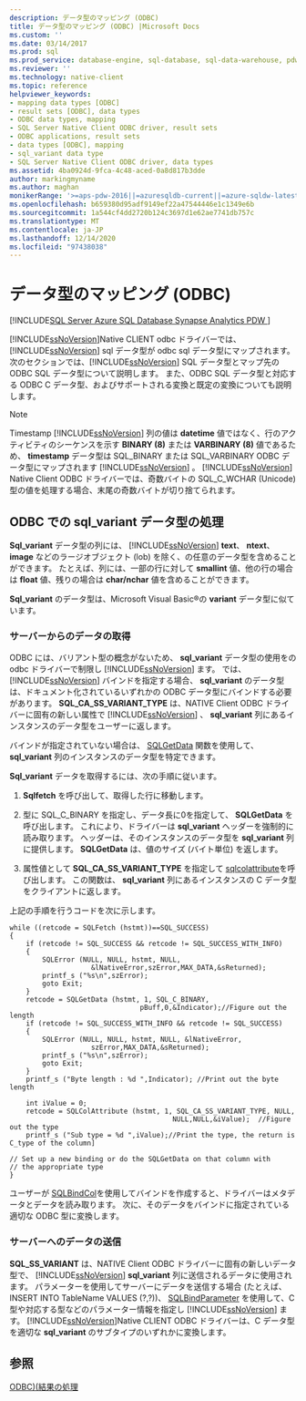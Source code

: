 ```yaml
---
description: データ型のマッピング (ODBC)
title: データ型のマッピング (ODBC) |Microsoft Docs
ms.custom: ''
ms.date: 03/14/2017
ms.prod: sql
ms.prod_service: database-engine, sql-database, sql-data-warehouse, pdw
ms.reviewer: ''
ms.technology: native-client
ms.topic: reference
helpviewer_keywords:
- mapping data types [ODBC]
- result sets [ODBC], data types
- ODBC data types, mapping
- SQL Server Native Client ODBC driver, result sets
- ODBC applications, result sets
- data types [ODBC], mapping
- sql_variant data type
- SQL Server Native Client ODBC driver, data types
ms.assetid: 4ba0924d-9fca-4c48-aced-0a8d817b3dde
author: markingmyname
ms.author: maghan
monikerRange: '>=aps-pdw-2016||=azuresqldb-current||=azure-sqldw-latest||>=sql-server-2016||>=sql-server-linux-2017||=azuresqldb-mi-current'
ms.openlocfilehash: b659380d95adf9149ef22a47544446e1c1349e6b
ms.sourcegitcommit: 1a544cf4dd2720b124c3697d1e62ae7741db757c
ms.translationtype: MT
ms.contentlocale: ja-JP
ms.lasthandoff: 12/14/2020
ms.locfileid: "97438038"
---
```

# <a name="mapping-data-types-odbc"></a>データ型のマッピング (ODBC)
[!INCLUDE[SQL Server Azure SQL Database Synapse Analytics PDW ](../../includes/applies-to-version/sql-asdb-asdbmi-asa-pdw.md)]

  [!INCLUDE[ssNoVersion](../../includes/ssnoversion-md.md)]Native CLIENT odbc ドライバーでは、 [!INCLUDE[ssNoVersion](../../includes/ssnoversion-md.md)] sql データ型が odbc sql データ型にマップされます。 次のセクションでは、[!INCLUDE[ssNoVersion](../../includes/ssnoversion-md.md)] SQL データ型とマップ先の ODBC SQL データ型について説明します。 また、ODBC SQL データ型と対応する ODBC C データ型、およびサポートされる変換と既定の変換についても説明します。  
  
> [!NOTE]  
>  Timestamp [!INCLUDE[ssNoVersion](../../includes/ssnoversion-md.md)] 列の値は **datetime** 値ではなく、行のアクティビティのシーケンスを示す **BINARY (8)** または **VARBINARY (8)** 値であるため、 **timestamp** データ型は SQL_BINARY または SQL_VARBINARY ODBC データ型にマップされます [!INCLUDE[ssNoVersion](../../includes/ssnoversion-md.md)] 。 [!INCLUDE[ssNoVersion](../../includes/ssnoversion-md.md)] Native Client ODBC ドライバーでは、奇数バイトの SQL_C_WCHAR (Unicode) 型の値を処理する場合、末尾の奇数バイトが切り捨てられます。  
  
## <a name="dealing-with-sql_variant-data-type-in-odbc"></a>ODBC での sql_variant データ型の処理  
 **Sql_variant** データ型の列には、 [!INCLUDE[ssNoVersion](../../includes/ssnoversion-md.md)] **text**、 **ntext**、 **image** などのラージオブジェクト (lob) を除く、の任意のデータ型を含めることができます。 たとえば、列には、一部の行に対して **smallint** 値、他の行の場合は **float** 値、残りの場合は **char/nchar** 値を含めることができます。  
  
 **Sql_variant** のデータ型は、Microsoft Visual Basic®の **variant** データ型に似ています。  
  
### <a name="retrieving-data-from-the-server"></a>サーバーからのデータの取得  
 ODBC には、バリアント型の概念がないため、 **sql_variant** データ型の使用をの odbc ドライバーで制限し [!INCLUDE[ssNoVersion](../../includes/ssnoversion-md.md)] ます。 では、 [!INCLUDE[ssNoVersion](../../includes/ssnoversion-md.md)] バインドを指定する場合、 **sql_variant** のデータ型は、ドキュメント化されているいずれかの ODBC データ型にバインドする必要があります。 **SQL_CA_SS_VARIANT_TYPE** は、NATIVE Client ODBC ドライバーに固有の新しい属性で [!INCLUDE[ssNoVersion](../../includes/ssnoversion-md.md)] 、 **sql_variant** 列にあるインスタンスのデータ型をユーザーに返します。  
  
 バインドが指定されていない場合は、 [SQLGetData](../../relational-databases/native-client-odbc-api/sqlgetdata.md) 関数を使用して、 **sql_variant** 列のインスタンスのデータ型を特定できます。  
  
 **Sql_variant** データを取得するには、次の手順に従います。  
  
1.  **Sqlfetch** を呼び出して、取得した行に移動します。  
  
2.  型に SQL_C_BINARY を指定し、データ長に0を指定して、 **SQLGetData** を呼び出します。 これにより、ドライバーは **sql_variant** ヘッダーを強制的に読み取ります。 ヘッダーは、そのインスタンスのデータ型を **sql_variant** 列に提供します。 **SQLGetData** は、値のサイズ (バイト単位) を返します。  
  
3.  属性値として **SQL_CA_SS_VARIANT_TYPE** を指定して [sqlcolattribute](../../relational-databases/native-client-odbc-api/sqlcolattribute.md)を呼び出します。 この関数は、 **sql_variant** 列にあるインスタンスの C データ型をクライアントに返します。  
  
 上記の手順を行うコードを次に示します。  
  
```  
while ((retcode = SQLFetch (hstmt))==SQL_SUCCESS)  
{  
    if (retcode != SQL_SUCCESS && retcode != SQL_SUCCESS_WITH_INFO)  
    {  
        SQLError (NULL, NULL, hstmt, NULL,   
                    &lNativeError,szError,MAX_DATA,&sReturned);  
        printf_s ("%s\n",szError);  
        goto Exit;  
    }  
    retcode = SQLGetData (hstmt, 1, SQL_C_BINARY,   
                                pBuff,0,&Indicator);//Figure out the length  
    if (retcode != SQL_SUCCESS_WITH_INFO && retcode != SQL_SUCCESS)  
    {  
        SQLError (NULL, NULL, hstmt, NULL, &lNativeError,   
                    szError,MAX_DATA,&sReturned);  
        printf_s ("%s\n",szError);  
        goto Exit;  
    }  
    printf_s ("Byte length : %d ",Indicator); //Print out the byte length  
  
    int iValue = 0;  
    retcode = SQLColAttribute (hstmt, 1, SQL_CA_SS_VARIANT_TYPE, NULL,   
                                        NULL,NULL,&iValue);  //Figure out the type  
    printf_s ("Sub type = %d ",iValue);//Print the type, the return is C_type of the column]  
  
// Set up a new binding or do the SQLGetData on that column with   
// the appropriate type  
}  
```  
  
 ユーザーが [SQLBindCol](../../relational-databases/native-client-odbc-api/sqlbindcol.md)を使用してバインドを作成すると、ドライバーはメタデータとデータを読み取ります。 次に、そのデータをバインドに指定されている適切な ODBC 型に変換します。  
  
### <a name="sending-data-to-the-server"></a>サーバーへのデータの送信  
 **SQL_SS_VARIANT** は、NATIVE Client ODBC ドライバーに固有の新しいデータ型で、 [!INCLUDE[ssNoVersion](../../includes/ssnoversion-md.md)] **sql_variant** 列に送信されるデータに使用されます。 パラメーターを使用してサーバーにデータを送信する場合 (たとえば、INSERT INTO TableName VALUES (?,?))、 [SQLBindParameter](../../relational-databases/native-client-odbc-api/sqlbindparameter.md) を使用して、C 型や対応する型などのパラメーター情報を指定し [!INCLUDE[ssNoVersion](../../includes/ssnoversion-md.md)] ます。 [!INCLUDE[ssNoVersion](../../includes/ssnoversion-md.md)]Native CLIENT ODBC ドライバーは、C データ型を適切な **sql_variant** のサブタイプのいずれかに変換します。  
  
## <a name="see-also"></a>参照  
 [ODBC&#41;&#40;結果の処理 ](../../relational-databases/native-client-odbc-results/processing-results-odbc.md)  
  
  
